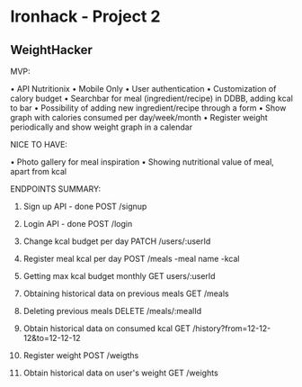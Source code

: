 # Ironhack - Project 2 
## WeightHacker

MVP:

•	API Nutritionix
•	Mobile Only
•	User authentication
•	Customization of calory budget
•   Searchbar for meal (ingredient/recipe) in DDBB, adding kcal to bar
•   Possibility of adding new ingredient/recipe through a form
•   Show graph with calories consumed per day/week/month
•	Register weight periodically and show weight graph in a calendar


NICE TO HAVE:

•   Photo gallery for meal inspiration
•   Showing nutritional value of meal, apart from kcal



ENDPOINTS SUMMARY:

1. Sign up API - done
POST /signup


2. Login API - done
POST /login


3. Change kcal budget per day
PATCH /users/:userId


4. Register meal kcal per day
POST /meals
-meal name
-kcal


5. Getting max kcal budget monthly
GET users/:userId


<!-- 6. API for checking nutritional value -->
<!-- GET /nutrients?meal=comida -->


7. Obtaining historical data on previous meals
GET /meals


8. Deleting previous meals
DELETE /meals/:mealId


9. Obtain historical data on consumed kcal
GET /history?from=12-12-12&to=12-12-12


10. Register weight
POST /weigths


11. Obtain historical data on user's weight
GET /weights